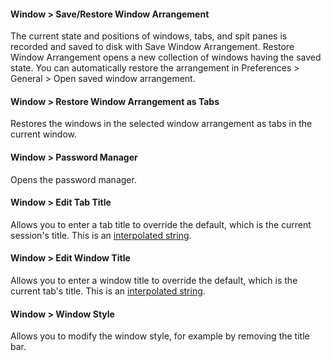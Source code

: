 #### Window > Save/Restore Window Arrangement
The current state and positions of windows, tabs, and spit panes is recorded and saved to disk with Save Window Arrangement. Restore Window Arrangement opens a new collection of windows having the saved state. You can automatically restore the arrangement in Preferences > General > Open saved window arrangement.

#### Window > Restore Window Arrangement as Tabs
Restores the windows in the selected window arrangement as tabs in the current window.

#### Window > Password Manager
Opens the password manager.

#### Window > Edit Tab Title
Allows you to enter a tab title to override the default, which is the current session's title. This is an <a href="documentation-scripting-fundamentals.html">interpolated string</a>.

#### Window > Edit Window Title
Allows you to enter a window title to override the default, which is the current tab's title. This is an <a href="documentation-scripting-fundamentals.html">interpolated string</a>.

#### Window > Window Style
Allows you to modify the window style, for example by removing the title bar.

